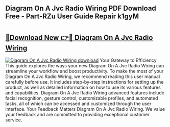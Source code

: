 ## Diagram On A Jvc Radio Wiring PDF Download Free - Part-RZu User Guide Repair k1gyM

# <h2><a href="http://dfn6pe.blite.top/?on=Diagram+On+A+Jvc+Radio+Wiring">🔗Download New 👉🔴 Diagram On A Jvc Radio Wiring</a></h2>

[![Diagram On A Jvc Radio Wiring download](https://i.imgur.com/lujVjoI.png)](http://dfn6pe.blite.top/?on=Diagram+On+A+Jvc+Radio+Wiring)
Your Gateway to Efficiency This guide explores the ways your new Diagram On A Jvc Radio Wiring can streamline your workflow and boost productivity. To make the most of your Diagram On A Jvc Radio Wiring, we recommend reading this user manual carefully before use. It includes step-by-step instructions for setting up the product, as well as detailed information on how to use its various features and capabilities. Diagram On A Jvc Radio Wiring advanced features include facial recognition, gesture control, customizable profiles, and automated tasks, all of which can be accessed and customized through the user interface. Your Feedback Matters Diagram On A Jvc Radio Wiring. We value your feedback and are committed to providing exceptional customer service.
